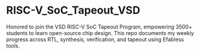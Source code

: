 # RISC-V_SoC_Tapeout_VSD
Honored to join the VSD RISC-V SoC Tapeout Program, empowering 3500+ students to learn open-source chip design. This repo documents my weekly progress across RTL, synthesis, verification, and tapeout using Efabless tools.
